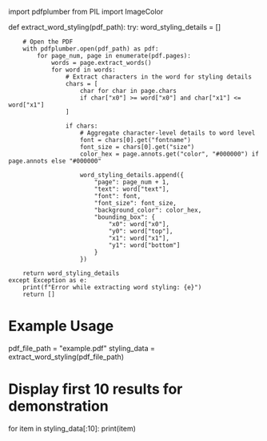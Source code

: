 import pdfplumber
from PIL import ImageColor

def extract_word_styling(pdf_path):
    try:
        word_styling_details = []

        # Open the PDF
        with pdfplumber.open(pdf_path) as pdf:
            for page_num, page in enumerate(pdf.pages):
                words = page.extract_words()
                for word in words:
                    # Extract characters in the word for styling details
                    chars = [
                        char for char in page.chars
                        if char["x0"] >= word["x0"] and char["x1"] <= word["x1"]
                    ]

                    if chars:
                        # Aggregate character-level details to word level
                        font = chars[0].get("fontname")
                        font_size = chars[0].get("size")
                        color_hex = page.annots.get("color", "#000000") if page.annots else "#000000"

                        word_styling_details.append({
                            "page": page_num + 1,
                            "text": word["text"],
                            "font": font,
                            "font_size": font_size,
                            "background_color": color_hex,
                            "bounding_box": {
                                "x0": word["x0"],
                                "y0": word["top"],
                                "x1": word["x1"],
                                "y1": word["bottom"]
                            }
                        })

        return word_styling_details
    except Exception as e:
        print(f"Error while extracting word styling: {e}")
        return []

# Example Usage
pdf_file_path = "example.pdf"
styling_data = extract_word_styling(pdf_file_path)

# Display first 10 results for demonstration
for item in styling_data[:10]:
    print(item)
